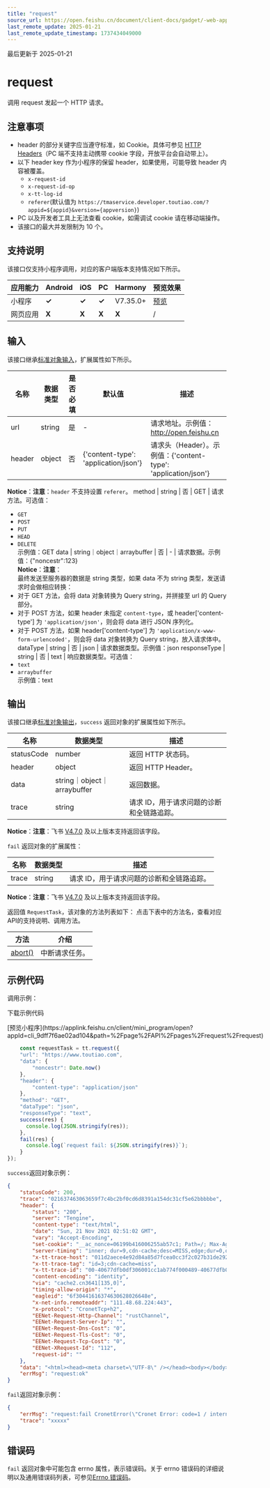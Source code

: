 ```yaml
---
title: "request"
source_url: https://open.feishu.cn/document/client-docs/gadget/-web-app-api/network/initiating-request/request
last_remote_update: 2025-01-21
last_remote_update_timestamp: 1737434049000
---
```

最后更新于 2025-01-21

# request

调用 request 发起一个 HTTP 请求。

## 注意事项

- header 的部分关键字应当遵守标准，如 Cookie。具体可参见 [HTTP Headers](https://developer.mozilla.org/zh-CN/docs/Web/HTTP/Headers)（PC 端不支持主动携带 cookie 字段，开放平台会自动带上）。
- 以下 header key 作为小程序的保留 header，如果使用，可能导致 header 内容被覆盖。
	- `x-request-id`
	- `x-request-id-op`
	- `x-tt-log-id`
	- `referer`(默认值为 `https://tmaservice.developer.toutiao.com/?appid=${appid}&version={appversion}`)
- PC 以及开发者工具上无法查看 cookie，如需调试 cookie 请在移动端操作。
- 该接口的最大并发限制为 10 个。

## 支持说明

该接口仅支持小程序调用，对应的客户端版本支持情况如下所示。

应用能力 | Android | iOS | PC | Harmony | 预览效果
--- | --- | --- | --- | --- | ---
小程序 | **✓** | **✓** | **✓** | V7.35.0+ | [预览](https://applink.feishu.cn/client/mini_program/open?appId=cli_9dff7f6ae02ad104&path=%2Fpage%2FAPI%2Fpages%2Frequest%2Frequest)
网页应用 | **X** | **X** | **X** | **X** | /

## 输入

该接口继承[标准对象输入](https://open.feishu.cn/document/uYjL24iN/ukzNy4SO3IjL5cjM)，扩展属性如下所示。

名称 | 数据类型 | 是否必填 | 默认值 | 描述
--- | --- | --- | --- | ---
url | string | 是 | \- | 请求地址。示例值：http://open.feishu.cn
header | object | 否 | {'content-type': 'application/json'} | 请求头（Header）。示例值：{'content-type': 'application/json'}  
**Notice**：**注意**：`header` 不支持设置 `referer`。
method | string | 否 | GET | 请求方法。可选值：  
- `GET`  
- `POST`  
- `PUT`  
- `HEAD`  
- `DELETE`  
示例值：GET
data | string｜object｜arraybuffer | 否 | \- | 请求数据。示例值：{"noncestr":123}  
**Notice**：**注意**：  
最终发送至服务器的数据是 string 类型，如果 data 不为 string 类型，发送请求时会做相应转换：  
- 对于 GET 方法，会将 data 对象转换为 Query string，并拼接至 url 的 Query 部分。  
- 对于 POST 方法，如果 header 未指定 `content-type`，或 header['content-type'] 为 `'application/json'`，则会将 data 进行 JSON 序列化。  
- 对于 POST 方法，如果 header['content-type'] 为 `'application/x-www-form-urlencoded'`，则会将 data 对象转换为 Query string，放入请求体中。
dataType | string | 否 | json | 请求数据类型。示例值：json
responseType | string | 否 | text | 响应数据类型。可选值：  
- `text`  
- `arraybuffer`  
示例值：text

## 输出

该接口继承[标准对象输出](https://open.feishu.cn/document/uYjL24iN/ukzNy4SO3IjL5cjM#8c92acb8)，`success` 返回对象的扩展属性如下所示。

名称 | 数据类型 | 描述
--- | --- | ---
statusCode | number | 返回 HTTP 状态码。
header | object | 返回 HTTP Header。
data | string｜object｜arraybuffer | 返回数据。
trace | string | 请求 ID，用于请求问题的诊断和全链路追踪。  
**Notice**：**注意**：飞书 [V4.7.0](https://open.feishu.cn/document/uYjL24iN/uAjMuAjMuAjM/version-compatibility) 及以上版本支持返回该字段。

`fail` 返回对象的扩展属性：

名称 | 数据类型 | 描述
--- | --- | ---
trace | string | 请求 ID，用于请求问题的诊断和全链路追踪。  
**Notice**：**注意**：飞书 [V4.7.0](https://open.feishu.cn/document/uYjL24iN/uAjMuAjMuAjM/version-compatibility) 及以上版本支持返回该字段。

返回值 `RequestTask`，该对象的方法列表如下：
点击下表中的方法名，查看对应API的支持说明、调用方法。

方法 | 介绍
--- | ---
[abort()](https://open.feishu.cn/document/uYjL24iN/ugDNugDNugDN/requesttask/abort) | 中断请求任务。

## 示例代码

调用示例：

<md-download-code href="https://open.feishu.cn/document/uYjL24iN/uYDM04iNwQjL2ADN" mobileDisplay="none">下载示例代码</md-download-code>

<div style="display: flex">
          [预览小程序](https://applink.feishu.cn/client/mini_program/open?appId=cli_9dff7f6ae02ad104&path=%2Fpage%2FAPI%2Fpages%2Frequest%2Frequest)

</div> 

```js
	const requestTask = tt.request({
    "url": "https://www.toutiao.com",
    "data": {
        "noncestr": Date.now()
    },
    "header": {
        "content-type": "application/json"
    },
    "method": "GET",
    "dataType": "json",
    "responseType": "text",
    success(res) {
      console.log(JSON.stringify(res));
    },
    fail(res) {
      console.log(`request fail: ${JSON.stringify(res)}`);
    }
});
```

`success`返回对象示例：
```json
{
    "statusCode": 200,
    "trace": "021637463063659f7c4bc2bf0cd6d8391a154dc31cf5e62bbbbbe",
    "header": {
        "status": "200",
        "server": "Tengine",
        "content-type": "text/html",
        "date": "Sun, 21 Nov 2021 02:51:02 GMT",
        "vary": "Accept-Encoding",
        "set-cookie": "__ac_nonce=06199b416006255ab57c1; Path=/; Max-Age=1800",
        "server-timing": "inner; dur=9,cdn-cache;desc=MISS,edge;dur=0,origin;dur=135",
        "x-tt-trace-host": "011d2aece4e92d84a85d7fcea0cc3f2c027b31de29296ecf91fdc235ecdc68b13696f60959c09c485e35660c121656222b2eae610b80d07f266a4c49a1c2611c57a24c2f641bc4e3f3534f19f29108ad6475941944ca55afeca5d20a723beb6b5c",
        "x-tt-trace-tag": "id=3;cdn-cache=miss",
        "x-tt-trace-id": "00-40677dfb0df306001cc1ab774f000489-40677dfb0df30600-01",
        "content-encoding": "identity",
        "via": "cache2.cn3641[135,0]",
        "timing-allow-origin": "*",
        "eagleid": "6f30441616374630628026648e",
        "x-net-info.remoteaddr": "111.48.68.224:443",
        "x-protocol": "CronetTcp+h2",
        "EENet-Request-Http-Channel": "rustChannel",
        "EENet-Request-Server-Ip": "",
        "EENet-Request-Dns-Cost": "0",
        "EENet-Request-Tls-Cost": "0",
        "EENet-Request-Tcp-Cost": "0",
        "EENet-XRequest-Id": "112",
        "request-id": ""
    },
    "data": "<html><head><meta charset=\"UTF-8\" /></head><body></body><script src='https://sf1-ttcdn-tos.pstatp.com/obj/rc-web-sdk/acrawler.js'></script><script>function _f1(e,t){if(\"string\"!=typeof t)return;var o,n=e+\"=\",r=t.split(/[;&]/);for(var e=0;e<r.length;e++){for(o=r[e];\" \"===o.charAt(0);)o=o.substring(1,o.length);if(0===o.indexOf(n))return o.substring(n.length,o.length)}return\"\"}function _f2(e){return _f1(e,document.cookie)}function _f3(e,t,o){try{o&&(window.sessionStorage&&window.sessionStorage.setItem(e,t),window.localStorage&&window.localStorage.setItem(e,t));var n=31536e6;document.cookie=e+\"=; expires=Mon, 20 Sep 1970 00:00:00 UTC; path=/;\",document.cookie=e+\"=\"+t+\"; expires=\"+new Date((new Date).getTime()+n).toGMTString()+\"; path=/;\"}catch(e){}}window.byted_acrawler.init({aid:99999999,dfp:!0});var __ac_nonce=_f2(\"__ac_nonce\"),__ac_signature=window.byted_acrawler.sign(\"\",__ac_nonce);_f3(\"__ac_signature\",__ac_signature),_f3(\"__ac_referer\",document.referrer||\"__ac_blank\",!0);try{sessionStorage.setItem(\"__ac_ns\",performance.timing.navigationStart)}catch(e){};window.location.reload();</script></html>",
    "errMsg": "request:ok"
}
```
`fail`返回对象示例：

```json
{
    "errMsg": "request:fail CronetError(\"Cronet Error: code=1 / internal_code=-105 / None\")",
    "trace": "xxxxx"
}
``` 

## 错误码

`fail` 返回对象中可能包含 errno 属性，表示错误码。关于 errno 错误码的详细说明以及通用错误码列表，可参见[Errno 错误码](https://open.feishu.cn/document/uYjL24iN/uAjMuAjMuAjM/errno)。
